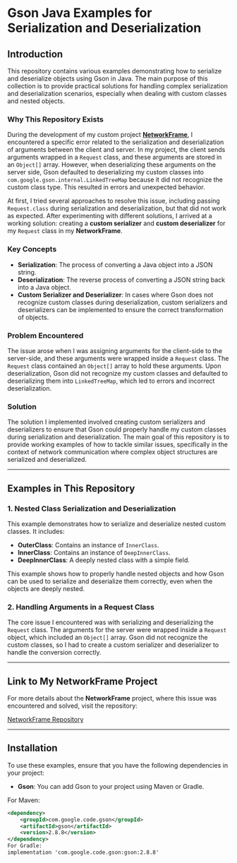 # Gson Java Examples for Serialization and Deserialization

## Introduction

This repository contains various examples demonstrating how to serialize and deserialize objects using Gson in Java. The main purpose of this collection is to provide practical solutions for handling complex serialization and deserialization scenarios, especially when dealing with custom classes and nested objects.

### Why This Repository Exists

During the development of my custom project **[NetworkFrame](https://github.com/yourusername/NetworkFrame)**, I encountered a specific error related to the serialization and deserialization of arguments between the client and server. In my project, the client sends arguments wrapped in a `Request` class, and these arguments are stored in an `Object[]` array. However, when deserializing these arguments on the server side, Gson defaulted to deserializing my custom classes into `com.google.gson.internal.LinkedTreeMap` because it did not recognize the custom class type. This resulted in errors and unexpected behavior.

At first, I tried several approaches to resolve this issue, including passing `Request.class` during serialization and deserialization, but that did not work as expected. After experimenting with different solutions, I arrived at a working solution: creating a **custom serializer** and **custom deserializer** for my `Request` class in my **NetworkFrame**.

### Key Concepts

- **Serialization**: The process of converting a Java object into a JSON string.
- **Deserialization**: The reverse process of converting a JSON string back into a Java object.
- **Custom Serializer and Deserializer**: In cases where Gson does not recognize custom classes during deserialization, custom serializers and deserializers can be implemented to ensure the correct transformation of objects.

### Problem Encountered

The issue arose when I was assigning arguments for the client-side to the server-side, and these arguments were wrapped inside a `Request` class. The `Request` class contained an `Object[]` array to hold these arguments. Upon deserialization, Gson did not recognize my custom classes and defaulted to deserializing them into `LinkedTreeMap`, which led to errors and incorrect deserialization.

### Solution

The solution I implemented involved creating custom serializers and deserializers to ensure that Gson could properly handle my custom classes during serialization and deserialization. The main goal of this repository is to provide working examples of how to tackle similar issues, specifically in the context of network communication where complex object structures are serialized and deserialized.

---

## Examples in This Repository

### 1. **Nested Class Serialization and Deserialization**

This example demonstrates how to serialize and deserialize nested custom classes. It includes:
- **OuterClass**: Contains an instance of `InnerClass`.
- **InnerClass**: Contains an instance of `DeepInnerClass`.
- **DeepInnerClass**: A deeply nested class with a simple field.

This example shows how to properly handle nested objects and how Gson can be used to serialize and deserialize them correctly, even when the objects are deeply nested.

### 2. **Handling Arguments in a Request Class**

The core issue I encountered was with serializing and deserializing the `Request` class. The arguments for the server were wrapped inside a `Request` object, which included an `Object[]` array. Gson did not recognize the custom classes, so I had to create a custom serializer and deserializer to handle the conversion correctly.

---

## Link to My NetworkFrame Project

For more details about the **NetworkFrame** project, where this issue was encountered and solved, visit the repository:

[NetworkFrame Repository](https://github.com/Mohammeddaniyal/NetworkFramework)

---

## Installation

To use these examples, ensure that you have the following dependencies in your project:

- **Gson**: You can add Gson to your project using Maven or Gradle.

For Maven:
```xml
<dependency>
    <groupId>com.google.code.gson</groupId>
    <artifactId>gson</artifactId>
    <version>2.8.8</version>
</dependency>
For Gradle:
implementation 'com.google.code.gson:gson:2.8.8'

